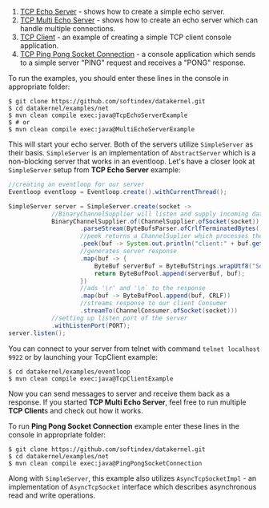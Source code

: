 1. [TCP Echo Server](https://github.com/softindex/datakernel/blob/master/examples/net/src/main/java/io/datakernel/examples/TcpEchoServerExample.java) - 
shows how to create a simple echo server.
2. [TCP Multi Echo Server](https://github.com/softindex/datakernel/blob/master/examples/net/src/main/java/io/datakernel/examples/MultiEchoServerExample.java) - 
shows how to create an echo server which can handle multiple connections.
3. [TCP Client](https://github.com/softindex/datakernel/blob/master/examples/net/src/main/java/io/datakernel/examples/TcpClientExample.java) - 
an example of creating a simple TCP client console application.
4. [TCP Ping Pong Socket Connection](https://github.com/softindex/datakernel/blob/master/examples/net/src/main/java/io/datakernel/examples/PingPongSocketConnection.java) - 
a console application which sends to a simple server "PING" request and receives a "PONG" response.

To run the examples, you should enter these lines in the console in appropriate folder:
```
$ git clone https://github.com/softindex/datakernel.git
$ cd datakernel/examples/net
$ mvn clean compile exec:java@TcpEchoServerExample
$ # or
$ mvn clean compile exec:java@MultiEchoServerExample
```
This will start your echo server.
Both of the servers utilize `SimpleServer` as their basis. `SimpleServer` is an implementation of 
`AbstractServer` which is a non-blocking server that works in an eventloop. Let's have a closer look at `SimpleServer` 
setup from **TCP Echo Server** example:

```java
//creating an eventloop for our server
Eventloop eventloop = Eventloop.create().withCurrentThread();

SimpleServer server = SimpleServer.create(socket ->
            //BinaryChannelSupplier will listen and supply incoming data from the socket
			BinaryChannelSupplier.of(ChannelSupplier.ofSocket(socket))
					.parseStream(ByteBufsParser.ofCrlfTerminatedBytes())
					//peek returns a ChannelSuplier which processes the incoming message
					.peek(buf -> System.out.println("client:" + buf.getString(UTF_8)))
					//generates server response
					.map(buf -> {
						ByteBuf serverBuf = ByteBufStrings.wrapUtf8("Server> ");
						return ByteBufPool.append(serverBuf, buf);
					})
					//ads '\r' and '\n` to the response
					.map(buf -> ByteBufPool.append(buf, CRLF))
					//streams response to our client Consumer
					.streamTo(ChannelConsumer.ofSocket(socket)))
			//setting up listen port of the server
			.withListenPort(PORT);
server.listen();
```

You can connect to your server from telnet with command `telnet localhost 9922` or by launching your TcpClient example:
```
$ cd datakernel/examples/eventloop
$ mvn clean compile exec:java@TcpClientExample
```

Now you can send messages to server and receive them back as a response. If you started **TCP Multi Echo Server**, 
feel free to run multiple **TCP Client**s and check out how it works. 

To run **Ping Pong Socket Connection** example enter these lines in the console in appropriate folder:

```
$ git clone https://github.com/softindex/datakernel.git
$ cd datakernel/examples/net
$ mvn clean compile exec:java@PingPongSocketConnection
```

Along with `SimpleServer`, this example also utilizes `AsyncTcpSocketImpl` - an implementation of `AsyncTcpSocket` 
interface which describes asynchronous read and write operations.